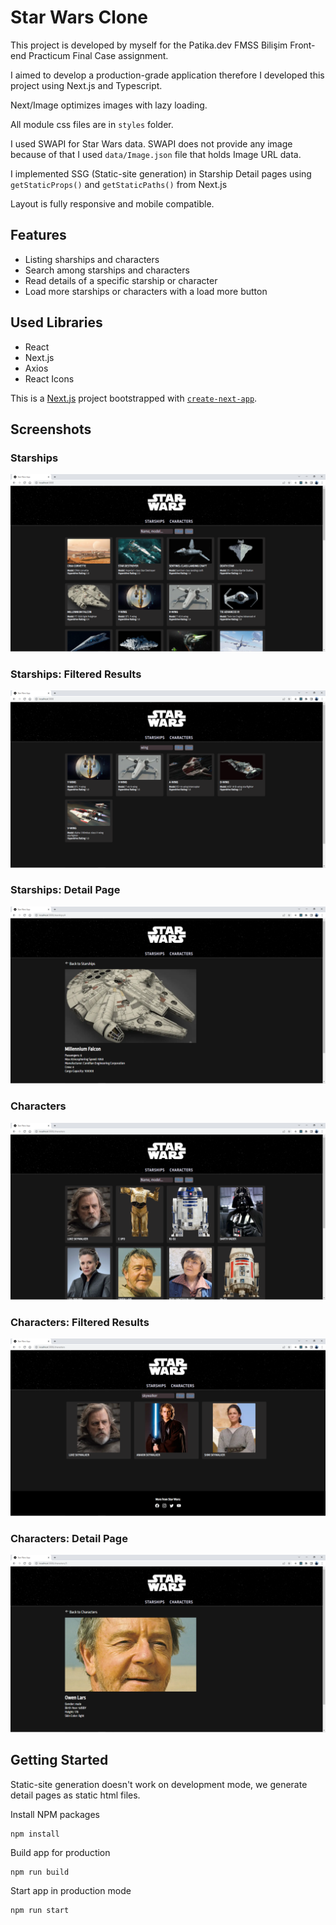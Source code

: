 # Star Wars Clone

This project is developed by myself for the Patika.dev FMSS Bilişim Front-end Practicum Final Case assignment.

I aimed to develop a production-grade application therefore I developed this project using Next.js and Typescript.

Next/Image optimizes images with lazy loading.

All module css files are in `styles` folder.

I used SWAPI for Star Wars data. SWAPI does not provide any image because of that I used `data/Image.json` file that holds Image URL data.

I implemented SSG (Static-site generation) in Starship Detail pages using `getStaticProps()` and `getStaticPaths()` from Next.js

Layout is fully responsive and mobile compatible.

## Features

- Listing sharships and characters
- Search among starships and characters
- Read details of a specific starship or character
- Load more starships or characters with a load more button

## Used Libraries

- React
- Next.js
- Axios
- React Icons

This is a [Next.js](https://nextjs.org/) project bootstrapped with [`create-next-app`](https://github.com/vercel/next.js/tree/canary/packages/create-next-app).

## Screenshots

### Starships

![Starships](./screenshots/starships-index.png)

### Starships: Filtered Results

![Starships: Filtered Results](./screenshots/starships-filtered.png)

### Starships: Detail Page

![Starships: Detail Page](./screenshots/starships-detail.png)

### Characters

![Characters](./screenshots/characters-index.png)

### Characters: Filtered Results

![Characters: Filtered Results](./screenshots/characters-filtered.png)

### Characters: Detail Page

![Characters: Detail Page](./screenshots/characters-detail.png)

## Getting Started

Static-site generation doesn't work on development mode, we generate detail pages as static html files.

Install NPM packages

```
npm install
```

Build app for production

```
npm run build
```

Start app in production mode

```
npm run start
```
